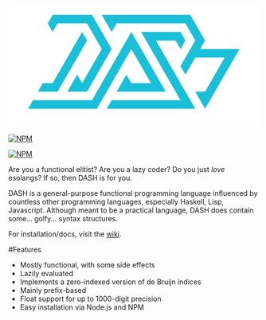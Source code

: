 ![DASH](dash.png?raw=true)

[![NPM](https://nodei.co/npm/dashlang.png?downloads=true)](https://npmjs.org/package/dashlang)

[![NPM](https://nodei.co/npm-dl/dashlang.png?months=6&height=3)](https://nodei.co/npm/dashlang/)

Are you a functional elitist? Are you a lazy coder? Do you just _love_ esolangs? If so, then DASH is for you.

DASH is a general-purpose functional programming language influenced by countless other programming languages, especially Haskell, Lisp, Javascript. Although meant to be a practical language, DASH does contain some... golfy... syntax structures.

For installation/docs, visit the [wiki](https://github.com/molarmanful/DASH/wiki).

#Features
- Mostly functional, with some side effects
- Lazily evaluated
- Implements a zero-indexed version of de Bruijn indices
- Mainly prefix-based
- Float support for up to 1000-digit precision
- Easy installation via Node.js and NPM